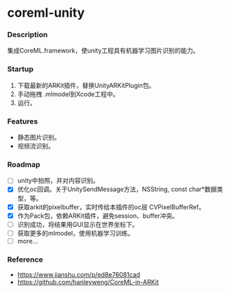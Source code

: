 # coreml-unity

### Description
集成CoreML.framework，使unity工程具有机器学习图片识别的能力。

### Startup
1. 下载最新的ARKit插件，替换UnityARKitPlugin包。
1. 手动拖拽 .mlmodel到Xcode工程中。
2. 运行。

### Features
- 静态图片识别。
- 视频流识别。

### Roadmap
- [ ] unity中拍照，并对内容识别。
- [x] 优化oc回调。关于UnitySendMessage方法，NSString, const char*数据类型，等。
- [x] 获取arkit的pixelbuffer，实时传给本插件的oc层 CVPixelBufferRef。
- [x] 作为Pack包，依赖ARKit插件，避免session、buffer冲突。
- [ ] 识别成功，将结果用GUI显示在世界坐标下。
- [ ] 获取更多的mlmodel，使用机器学习训练。
- [ ] more...

### Reference
- https://www.jianshu.com/p/ed8e76081cad
- https://github.com/hanleyweng/CoreML-in-ARKit
